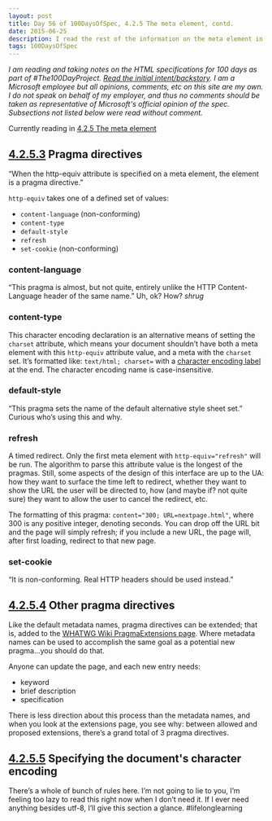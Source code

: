 ```yaml
---
layout: post
title: Day 56 of 100DaysOfSpec, 4.2.5 The meta element, contd.
date: 2015-06-25
description: I read the rest of the information on the meta element in the HTML spec.
tags: 100DaysOfSpec
---
```


*I am reading and taking notes on the HTML specifications for 100 days as part of #The100DayProject. [Read the initial intent/backstory](http://melanie-richards.com/blog/100-day-project). I am a Microsoft employee but all opinions, comments, etc on this site are my own. I do not speak on behalf of my employer, and thus no comments should be taken as representative of Microsoft's official opinion of the spec. Subsections not listed below were read without comment.*

Currently reading in [4.2.5 The meta element](http://www.w3.org/TR/html5/document-metadata.html#the-meta-element)

## [4.2.5.3](http://www.w3.org/TR/html5/document-metadata.html#pragma-directives) Pragma directives

“When the http-equiv attribute is specified on a meta element, the element is a pragma directive.”

`http-equiv` takes one of a defined set of values:
* `content-language` (non-conforming)
* `content-type`
* `default-style`
* `refresh`
* `set-cookie` (non-conforming)

### content-language

“This pragma is almost, but not quite, entirely unlike the HTTP Content-Language header of the same name.” Uh, ok? How? *shrug*

### content-type

This character encoding declaration is an alternative means of setting the `charset` attribute, which means your document shouldn’t have both a meta element with this `http-equiv` attribute value, and a meta with the `charset` set. It’s formatted like: `text/html; charset=` with a [character encoding label](http://www.w3.org/TR/encoding/) at the end. The character encoding name is case-insensitive.

### default-style

“This pragma sets the name of the default alternative style sheet set.” Curious who’s using this and why.

### refresh

A timed redirect. Only the first meta element with `http-equiv="refresh"` will be run. The algorithm to parse this attribute value is the longest of the pragmas. Still, some aspects of the design of this interface are up to the UA: how they want to surface the time left to redirect, whether they want to show the URL the user will be directed to, how (and maybe if? not quite sure) they want to allow the user to cancel the redirect, etc.

The formatting of this pragma: `content="300; URL=nextpage.html"`, where 300 is any positive integer, denoting seconds. You can drop off the URL bit and the page will simply refresh; if you include a new URL, the page will, after first loading, redirect to that new page.

### set-cookie

“It is non-conforming. Real HTTP headers should be used instead.”

## [4.2.5.4](http://www.w3.org/TR/html5/document-metadata.html#other-pragma-directives) Other pragma directives

Like the default metadata names, pragma directives can be extended; that is, added to the [WHATWG Wiki PragmaExtensions page](http://wiki.whatwg.org/wiki/PragmaExtensions). Where metadata names can be used to accomplish the same goal as a potential new pragma...you should do that.

Anyone can update the page, and each new entry needs:

* keyword
* brief description
* specification

There is less direction about this process than the metadata names, and when you look at the extensions page, you see why: between allowed and proposed extensions, there’s a grand total of 3 pragma directives.

## [4.2.5.5](http://www.w3.org/TR/html5/document-metadata.html#charset) Specifying the document's character encoding

There’s a whole of bunch of rules here. I’m not going to lie to you, I’m feeling too lazy to read this right now when I don’t need it. If I ever need anything besides utf-8, I’ll give this section a glance. #lifelonglearning